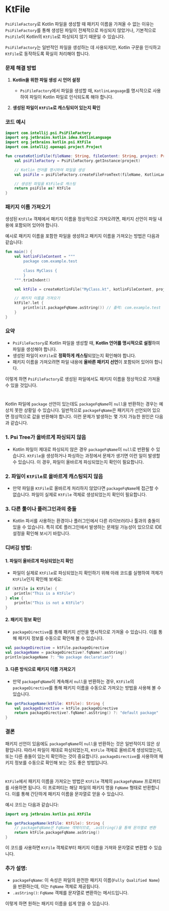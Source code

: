 # KtFile

`PsiFileFactory`로 Kotlin 파일을 생성할 때 패키지 이름을 가져올 수 없는 이유는 `PsiFileFactory`를 통해 생성된 파일이 전체적으로 파싱되지 않았거나, 기본적으로 `PsiFile`이 Kotlin의 `KtFile`로 파싱되지 않기 때문일 수 있습니다.

`PsiFileFactory`는 일반적인 파일을 생성하는 데 사용되지만, Kotlin 구문을 인식하고 `KtFile`로 동작하도록 확실히 처리해야 합니다.

### 문제 해결 방법

1. **Kotlin을 위한 파일 생성 시 언어 설정**
   - `PsiFileFactory`에서 파일을 생성할 때, `KotlinLanguage`를 명시적으로 사용하여 파일이 Kotlin 파일로 인식되도록 해야 합니다.
   
2. **생성된 파일이 `KtFile`로 캐스팅되어 있는지 확인**

### 코드 예시

```kotlin
import com.intellij.psi.PsiFileFactory
import org.jetbrains.kotlin.idea.KotlinLanguage
import org.jetbrains.kotlin.psi.KtFile
import com.intellij.openapi.project.Project

fun createKotlinFile(fileName: String, fileContent: String, project: Project): KtFile? {
    val psiFileFactory = PsiFileFactory.getInstance(project)

    // Kotlin 언어를 명시하여 파일을 생성
    val psiFile = psiFileFactory.createFileFromText(fileName, KotlinLanguage.INSTANCE, fileContent)

    // 생성된 파일을 KtFile로 캐스팅
    return psiFile as? KtFile
}
```

### 패키지 이름 가져오기

생성된 `KtFile` 객체에서 패키지 이름을 정상적으로 가져오려면, 패키지 선언이 파일 내용에 포함되어 있어야 합니다.

예시로 패키지 이름을 포함한 파일을 생성하고 패키지 이름을 가져오는 방법은 다음과 같습니다:

```kotlin
fun main() {
    val kotlinFileContent = """
        package com.example.test
        
        class MyClass {
        }
    """.trimIndent()

    val ktFile = createKotlinFile("MyClass.kt", kotlinFileContent, project)

    // 패키지 이름을 가져오기
    ktFile?.let {
        println(it.packageFqName.asString()) // 출력: com.example.test
    }
}
```

### 요약
- `PsiFileFactory`로 Kotlin 파일을 생성할 때, **Kotlin 언어를 명시적으로 설정**하여 파일을 생성해야 합니다.
- 생성된 파일이 `KtFile`로 **정확하게 캐스팅**되었는지 확인해야 합니다.
- 패키지 이름을 가져오려면 파일 내용에 **올바른 패키지 선언**이 포함되어 있어야 합니다.

이렇게 하면 `PsiFileFactory`로 생성된 파일에서도 패키지 이름을 정상적으로 가져올 수 있을 것입니다.


# 
Kotlin 파일에 `package` 선언이 있는데도 `packageFqName`이 `null`을 반환하는 경우는 예상치 못한 상황일 수 있습니다. 일반적으로 `packageFqName`은 패키지가 선언되어 있으면 정상적으로 값을 반환해야 합니다. 이런 문제가 발생하는 몇 가지 가능한 원인은 다음과 같습니다.

### 1. **Psi Tree가 올바르게 파싱되지 않음**
   - Kotlin 파일이 제대로 파싱되지 않은 경우 `packageFqName`이 `null`로 반환될 수 있습니다. `KtFile`을 생성하거나 파싱하는 과정에서 문제가 생기면 이런 일이 발생할 수 있습니다. 이 경우, 파일이 올바르게 파싱되었는지 확인이 필요합니다.

### 2. **파일이 `KtFile`로 올바르게 캐스팅되지 않음**
   - 만약 파일을 `KtFile`로 올바르게 처리하지 않았다면 `packageFqName`에 접근할 수 없습니다. 파일이 실제로 `KtFile` 객체로 생성되었는지 확인이 필요합니다.

### 3. **다른 툴이나 플러그인과의 충돌**
   - Kotlin 파서를 사용하는 환경이나 플러그인에서 다른 라이브러리나 툴과의 충돌이 있을 수 있습니다. 특히 IDE 플러그인에서 발생하는 문제일 가능성이 있으므로 IDE 설정을 확인해 보시기 바랍니다.

### 디버깅 방법:

#### 1. **파일이 올바르게 파싱되었는지 확인**
   - 파일이 실제로 `KtFile`로 파싱되었는지 확인하기 위해 아래 코드를 실행하여 객체가 `KtFile`인지 확인해 보세요:

   ```kotlin
   if (ktFile is KtFile) {
       println("This is a KtFile")
   } else {
       println("This is not a KtFile")
   }
   ```

#### 2. **패키지 정보 확인**
   - `packageDirective`를 통해 패키지 선언을 명시적으로 가져올 수 있습니다. 이를 통해 패키지 정보를 수동으로 확인해 볼 수 있습니다.

   ```kotlin
   val packageDirective = ktFile.packageDirective
   val packageName = packageDirective?.fqName?.asString()
   println(packageName ?: "No package declaration")
   ```

#### 3. **다른 방식으로 패키지 이름 가져오기**
   - 만약 `packageFqName`이 계속해서 `null`을 반환하는 경우, `KtFile`의 `packageDirective`를 통해 패키지 이름을 수동으로 가져오는 방법을 사용해 볼 수 있습니다.

   ```kotlin
   fun getPackageName(ktFile: KtFile): String {
       val packageDirective = ktFile.packageDirective
       return packageDirective?.fqName?.asString() ?: "default package"
   }
   ```

### 결론
패키지 선언이 있음에도 `packageFqName`이 `null`을 반환하는 것은 일반적이지 않은 상황입니다. 따라서 파일이 제대로 파싱되었는지, `KtFile` 객체로 올바르게 생성되었는지, 또는 다른 충돌이 있는지 확인하는 것이 중요합니다. `packageDirective`를 사용하여 패키지 정보를 수동으로 확인해 보는 것도 좋은 방법입니다.


#

`KtFile`에서 패키지 이름을 가져오는 방법은 `KtFile` 객체의 `packageFqName` 프로퍼티를 사용하면 됩니다. 이 프로퍼티는 해당 파일의 패키지 명을 `FqName` 형태로 반환합니다. 이를 통해 간단하게 패키지 이름을 문자열로 얻을 수 있습니다.

예시 코드는 다음과 같습니다:

```kotlin
import org.jetbrains.kotlin.psi.KtFile

fun getPackageName(ktFile: KtFile): String {
    // packageFqName은 FqName 객체이므로, .asString()을 통해 문자열로 변환
    return ktFile.packageFqName.asString()
}
```

이 코드를 사용하면 `KtFile` 객체로부터 패키지 이름을 가져와 문자열로 변환할 수 있습니다.

### 추가 설명:
- `packageFqName`: 이 속성은 파일의 완전한 패키지 이름(`Fully Qualified Name`)을 반환하는데, 이는 `FqName` 객체로 제공됩니다.
- `.asString()`: `FqName` 객체를 문자열로 변환하는 메서드입니다.

이렇게 하면 원하는 패키지 이름을 쉽게 얻을 수 있습니다.